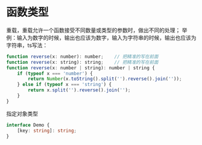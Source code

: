 # 函数类型

重载，重载允许一个函数接受不同数量或类型的参数时，做出不同的处理；
举例：输入为数字的时候，输出也应该为数字，输入为字符串的时候，输出也应该为字符串，ts写法：

```js
function reverse(x: number): number;    // 把精准的写在前面
function reverse(x: string): string;    // 把精准的写在前面
function reverse(x: number | string): number | string {
    if (typeof x === 'number') {
        return Number(x.toString().split('').reverse().join(''));
    } else if (typeof x === 'string') {
        return x.split('').reverse().join('');
    }
}
```


指定对象类型

```typescript
interface Demo {
    [key: string]: string;
}
```

 